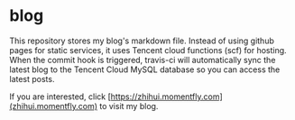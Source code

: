 # blog

This repository stores my blog's markdown file. Instead of using github pages for static services, it uses Tencent cloud functions (scf) for hosting. When the commit hook is triggered, travis-ci will automatically sync the latest blog to the Tencent Cloud MySQL database so you can access the latest posts.

If you are interested, click [https://zhihui.momentfly.com](zhihui.momentfly.com) to visit my blog.
